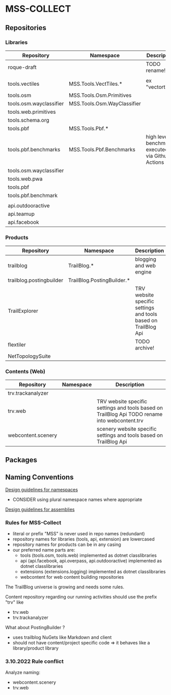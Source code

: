 # MSS-COLLECT

## Repositories

### Libraries

Repository|Namespace|Description
---|---|---
roque-draft||TODO rename!
||
tools.vectiles|MSS.Tools.VectTiles.*| ex "vectortiles"
tools.osm|MSS.Tools.Osm.Primitives
tools.osm.wayclassifier|MSS.Tools.Osm.WayClassifier
tools.web.primitives|
tools.schema.org|
tools.pbf|MSS.Tools.Pbf.*
tools.pbf.benchmarks|MSS.Tools.Pbf.Benchmarks| high level benchmarks executed via Github Actions
tools.osm.wayclassifier||
tools.web.pwa||
tools.pbf||
tools.pbf.benchmark||
||
api.outdooractive||
api.teamup||
api.facebook||

### Products

Repository|Namespace|Description
---|---|---
trailblog|TrailBlog.*|blogging and web engine
trailblog.postingbuilder|TrailBlog.PostingBuilder.*|
TrailExplorer||TRV website specific settings and tools based on TrailBlog Api 
flextiler||TODO archive!
NetTopologySuite||

### Contents (Web)

Repository|Namespace|Description
---|---|---
trv.trackanalyzer||
trv.web||TRV website specific settings and tools based on TrailBlog Api TODO rename into webcontent.trv
webcontent.scenery|| scenery website specific settings and tools based on TrailBlog Api


## Packages


## Naming Conventions

[Design guidelines for namespaces](https://docs.microsoft.com/en-us/dotnet/standard/design-guidelines/names-of-namespaces)

- CONSIDER using plural namespace names where appropriate

[Design guidelines for assemblies](https://docs.microsoft.com/en-us/dotnet/standard/design-guidelines/names-of-assemblies-and-dlls)

### Rules for MSS-Collect

- literal or prefix "MSS" is never used in repo names (redundant)
- repository names for libraries (tools, api, extension) are lowercased
- repository names for products can be in any casing
- our preferred name parts are:
  - tools (tools.osm, tools.web) implemented as dotnet classlibraries
  - api (api.facebook, api.overpass, api.outdooractive) implemented as dotnet classlibraries
  - extensions (extensions.logging)  implemented as dotnet classlibraries
  - webcontent for web content building repositories

The TrailBlog universe is growing and needs some rules.

Content repository regarding our running activities should use the prefix "trv" like 

- trv.web
- trv.trackanalyzer

What about PostingBuilder ?

- uses trailblog NuGets like Markdown and client
- should not have content/project specific code => it behaves like a library/product library



### 3.10.2022 Rule conflict

Analyze naming:
- webcontent.scenery
- trv.web






